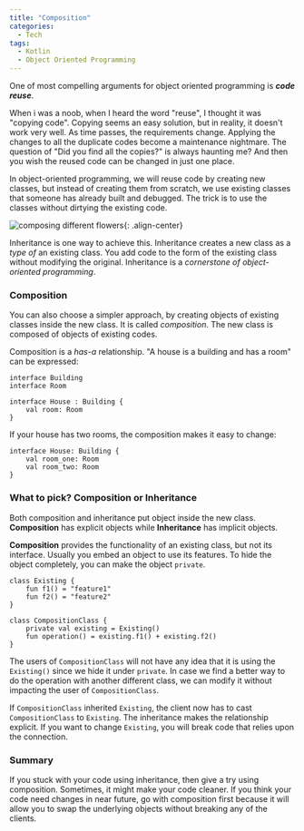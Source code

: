 ```yaml
---
title: "Composition"
categories:
  - Tech
tags:
  - Kotlin
  - Object Oriented Programming
---
```


One of most compelling arguments for object oriented programming is **_code reuse_**.

When i was a noob, when I heard the word "reuse", I thought it was "copying code". Copying seems an easy solution, but in reality, it doesn't work very well. As time passes, the requirements change. Applying the changes to all the duplicate codes become a maintenance nightmare. The question of "Did you find all the copies?" is always haunting me? And then you wish the reused code can be changed in just one place.

In object-oriented programming, we will reuse code by creating new classes, but instead of creating them from scratch, we use existing classes that someone has already built and debugged. The trick is to use the classes without dirtying the existing code.

![composing different flowers](https://images.pexels.com/photos/4466460/pexels-photo-4466460.jpeg){: .align-center}

Inheritance is one way to achieve this. Inheritance creates a new class as a _type of_ an existing class. You add code to the form of the existing class without modifying the original. Inheritance is a _cornerstone of object-oriented programming_.

### Composition

You can also choose a simpler approach, by creating objects of existing classes inside the new class. It is called _composition_. The new class is composed of objects of existing codes.

Composition is a _has-a_ relationship. "A house is a building and has a room" can be expressed:

```
interface Building
interface Room

interface House : Building {
	val room: Room
}
```

If your house has two rooms, the composition makes it easy to change:

```
interface House: Building {
	val room_one: Room
	val room_two: Room
}
```

### What to pick? Composition or Inheritance

Both composition and inheritance put object inside the new class. **Composition** has explicit objects while **Inheritance** has implicit objects.

**Composition** provides the functionality of an existing class, but not its interface. Usually you embed an object to use its features. To hide the object completely, you can make the object `private`.

```
class Existing {
	fun f1() = "feature1"
	fun f2() = "feature2"
}

class CompositionClass {
	private val existing = Existing()
	fun operation() = existing.f1() + existing.f2()
}
```

The users of `CompositionClass` will not have any idea that it is using the `Existing()` since we hide it under `private`. In case we find a better way to do the operation with another different class, we can modify it without impacting the user of `CompositionClass`.

If `CompositionClass` inherited `Existing`, the client now has to cast `CompositionClass` to `Existing`. The inheritance makes the relationship explicit. If you want to change `Existing`, you will break code that relies upon the connection.

### Summary

If you stuck with your code using inheritance, then give a try using composition. Sometimes, it might make your code cleaner. If you think your code need changes in near future, go with composition first because it will allow you to swap the underlying objects without breaking any of the clients.
